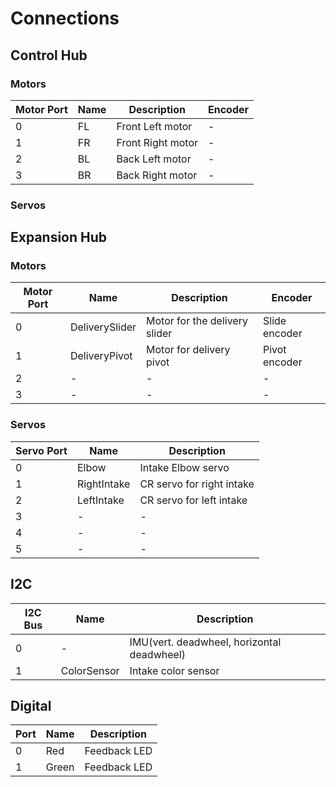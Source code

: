 # Connections

## Control Hub

### Motors

| Motor Port | Name | Description       | Encoder |
|------------|------|-------------------|---------|
| 0          | FL   | Front Left motor  | -       |
| 1          | FR   | Front Right motor | -       |
| 2          | BL   | Back Left motor   | -       |
| 3          | BR   | Back Right motor  | -       |

### Servos

## Expansion Hub

### Motors

| Motor Port | Name           | Description                   | Encoder       |
|------------|----------------|-------------------------------|---------------|
| 0          | DeliverySlider | Motor for the delivery slider | Slide encoder |
| 1          | DeliveryPivot  | Motor for delivery pivot      | Pivot encoder |
| 2          | -              | -                             | -             |
| 3          | -              | -                             | -             |

### Servos

| Servo Port | Name        | Description               |
|------------|-------------|---------------------------|
| 0          | Elbow       | Intake Elbow servo        |
| 1          | RightIntake | CR servo for right intake |
| 2          | LeftIntake  | CR servo for left intake  |
| 3          | -           | -                         |
| 4          | -           | -                         |
| 5          | -           | -                         |



## I2C

| I2C Bus | Name        | Description                                |
|---------|-------------|--------------------------------------------|
| 0       | -           | IMU(vert. deadwheel, horizontal deadwheel) |
| 1       | ColorSensor | Intake color sensor                        |

## Digital

| Port | Name  | Description  |
|------|-------|--------------|
| 0    | Red   | Feedback LED |
| 1    | Green | Feedback LED |
